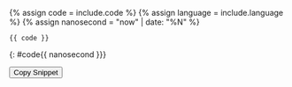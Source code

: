 {% assign code = include.code %}
{% assign language = include.language %}
{% assign nanosecond = "now" | date: "%N" %}

```{{ language }}
{{ code }}
```
{: #code{{ nanosecond }}}

<button class="btn btn-primary" id="copybutton{{ nanosecond }}" data-clipboard-target="#code{{ nanosecond }}">
  Copy Snippet
</button>

<script src="/assets/js/clipboard.js"></script>
<script>
var copybutton = document.getElementById('copybutton{{ nanosecond }}');
var clipboard{{ nanosecond }} = new ClipboardJS(copybutton);

clipboard{{ nanosecond }}.on('success', function(e) {
    var originalText = e.trigger.innerHTML;
    e.clearSelection();
    e.trigger.textContent = "Copied";
    e.trigger.classList.add("is-success");
    window.setTimeout(function() {
      e.trigger.textContent = originalText;
      e.trigger.classList.remove("is-success");
    }, 1000);
});
clipboard{{ nanosecond }}.on('error', function(e) {
    console.error('Action:', e.action);
    console.error('Trigger:', e.trigger);
});
</script>
